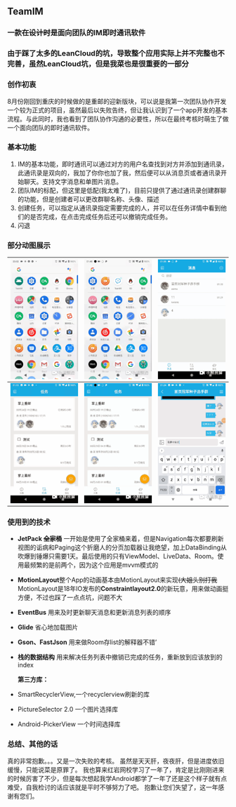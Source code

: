 ## TeamIM
### 一款~~在设计时~~是面向团队的IM即时通讯软件
### 由于踩了太多的LeanCloud的坑，导致整个应用实际上并不完整也不完善，虽然LeanCloud坑，但是我菜也是很重要的一部分

### 创作初衷
8月份刚回到重庆的时候做的是重邮的迎新版块，可以说是我第一次团队协作开发一个较为正式的项目，虽然最后以失败告终，但让我认识到了一个app开发的基本流程。与此同时，我也看到了团队协作沟通的必要性，所以在最终考核时萌生了做一个面向团队的即时通讯软件。

### 基本功能
1. IM的基本功能，即时通讯可以通过对方的用户名查找到对方并添加到通讯录，此通讯录是双向的，我加了你你也加了我，然后便可以从消息页或者通讯录开始聊天。支持文字消息和单图片消息。
2. 团队IM的标配，但这里是低配(我太难了)，目前只提供了通过通讯录创建群聊的功能，但是创建者可以更改群聊名称、头像、描述
3. 创建任务，可以指定从通讯录指定需要完成的人，并可以在任务详情中看到他们的是否完成，在点击完成任务后还可以撤销完成任务。
4. 闪退

### 部分动图展示

|   ![](gif/0.gif)    |  ![](gif/1.gif)     |![](gif/2.gif)|
| ---- | ---- | ----|
|  ![](gif/3.gif)  |![](gif/4.gif)     |![](gif/5.gif)|







### 使用到的技术
* **JetPack ~~全家桶~~**   一开始是使用了全家桶来着，但是Navigation每次都要刷新视图的诟病和Paging这个折磨人的分页加载器让我绝望，加上DataBinding从吹爆到锤爆只需要1天。最后使用的只有ViewModel、LiveData、Room。使用最频繁的是前两个，因为这个应用是mvvm模式的

* **MotionLayout**整个App的动画基本由MotionLayout来实现~~(大姐头别打我~~ MotionLayout是18年IO发布的**Constraintlayout2.0**的新玩意，用来做动画挺方便，不过也踩了一点点坑，问题不大

* **EventBus** 用来及时更新聊天消息和更新消息列表的顺序

* **Glide** 省心地加载图片

* **Gson、FastJson** 用来做Room存list的解释器不错’

* **栈的数据结构** 用来解决任务列表中撤销已完成的任务，重新放到应该放到的index

  **第三方库：**

* SmartRecyclerView,一个recyclerview刷新的库
* PictureSelector 2.0 一个图片选择库
* Android-PickerView 一个时间选择库

### 总结、其他的话
真的非常抱歉。。。又是一次失败的考核。
虽然是天天肝，夜夜肝，但是进度依旧缓慢，只能说菜是原罪了。
我也算来红岩网校学习了一年了，肯定是比刚刚进来的时候厉害了不少，但是每次想起我学Android都学了一年了还是这个样子就有点难受，自我检讨的话应该就是平时不够努力了吧。
抱歉让您们失望了，这一年感谢有您们。

